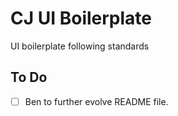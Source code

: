 # CJ UI Boilerplate
UI boilerplate following standards

## To Do
- [ ] Ben to further evolve README file.
